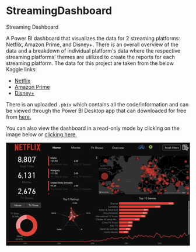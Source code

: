 # StreamingDashboard
Streaming Dashboard


A Power BI dashboard that visualizes the data for 2 streaming platforms: Netflix, Amazon Prime, and Disney+. There is an overall overview of the data and a breakdown of individual platform's data where the respective streaming platforms' themes are utilized to create the reports for each streaming platform.  The data for this project are taken from the below Kaggle links:
- [Netflix](https://www.kaggle.com/datasets/shivamb/netflix-shows)
- [Amazon Prime](https://www.kaggle.com/datasets/shivamb/amazon-prime-movies-and-tv-shows)
- [Disney+](https://www.kaggle.com/datasets/shivamb/disney-movies-and-tv-shows)

There is an uploaded ```.pbix``` which contains all the code/information and can be viewed through the Power BI Desktop app that can downloaded for free from [here.](https://powerbi.microsoft.com/en-us/desktop/) 

You can also view the dashboard in a read-only mode by clicking on the image below or [clicking here.](https://app.powerbi.com/view?r=eyJrIjoiM2NkMmNmOWEtZTY3Zi00ZTM0LTk0MzYtMDA4ZGQ0NTEzOWQzIiwidCI6IjVkZjdiZmU4LWM2NmUtNDQ2NS05YTZiLTc2MzZmZDVjNmRkOCIsImMiOjZ9&pageName=ReportSection4da436b8fa9c90b0c93c)


[![StreamingReport](https://github.com/thebadcoder96/StreamingDashboard/blob/main/Netflix.png)](https://app.powerbi.com/view?r=eyJrIjoiM2NkMmNmOWEtZTY3Zi00ZTM0LTk0MzYtMDA4ZGQ0NTEzOWQzIiwidCI6IjVkZjdiZmU4LWM2NmUtNDQ2NS05YTZiLTc2MzZmZDVjNmRkOCIsImMiOjZ9&pageName=ReportSection4da436b8fa9c90b0c93c)

